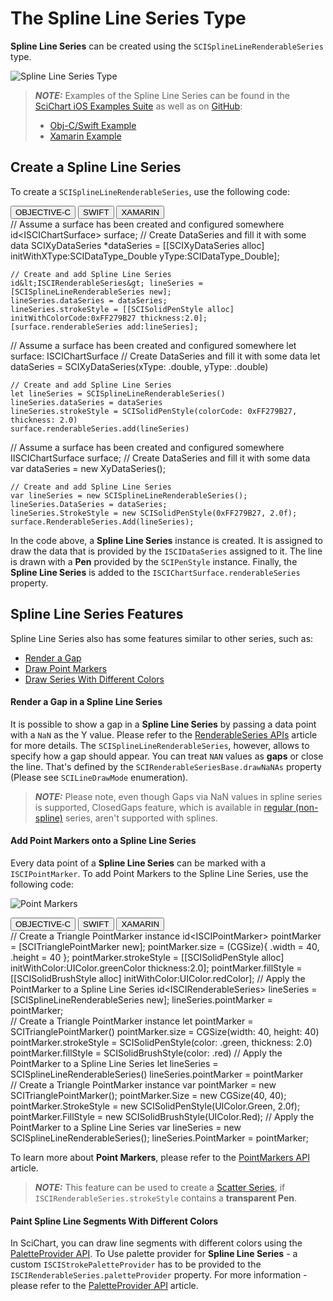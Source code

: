 # The Spline Line Series Type
**Spline Line Series** can be created using the `SCISplineLineRenderableSeries` type.

![Spline Line Series Type](img/chart-types-2d/spline-line-chart.png)

> **_NOTE:_** Examples of the Spline Line Series can be found in the [SciChart iOS Examples Suite](https://www.scichart.com/examples/ios-chart/) as well as on [GitHub](https://github.com/ABTSoftware/SciChart.iOS.Examples):
>
> - [Obj-C/Swift Example](https://www.scichart.com/example/ios-chart/ios-spline-line-chart/)
> - [Xamarin Example](https://www.scichart.com/example/xamarin-chart/xamarin-spline-line-chart-example/)

## Create a Spline Line Series
To create a `SCISplineLineRenderableSeries`, use the following code:

<div class="code-snippet-tabs">
  <button class="code-snippet-tab" onclick="showCodeFor(event, 'objectivec')">OBJECTIVE-C</button>
  <button class="code-snippet-tab" onclick="showCodeFor(event, 'swift')">SWIFT</button>
  <button class="code-snippet-tab" onclick="showCodeFor(event, 'cs')">XAMARIN</button>
</div>
<div class="code-snippet" id="objectivec">
    // Assume a surface has been created and configured somewhere
    id&lt;ISCIChartSurface&gt; surface;
    // Create DataSeries and fill it with some data
    SCIXyDataSeries *dataSeries = [[SCIXyDataSeries alloc] initWithXType:SCIDataType_Double yType:SCIDataType_Double];

    // Create and add Spline Line Series
    id&lt;ISCIRenderableSeries&gt; lineSeries = [SCISplineLineRenderableSeries new];
    lineSeries.dataSeries = dataSeries;
    lineSeries.strokeStyle = [[SCISolidPenStyle alloc] initWithColorCode:0xFF279B27 thickness:2.0];
    [surface.renderableSeries add:lineSeries];
</div>
<div class="code-snippet" id="swift">
    // Assume a surface has been created and configured somewhere
    let surface: ISCIChartSurface
    // Create DataSeries and fill it with some data
    let dataSeries = SCIXyDataSeries(xType: .double, yType: .double)

    // Create and add Spline Line Series
    let lineSeries = SCISplineLineRenderableSeries()
    lineSeries.dataSeries = dataSeries
    lineSeries.strokeStyle = SCISolidPenStyle(colorCode: 0xFF279B27, thickness: 2.0)
    surface.renderableSeries.add(lineSeries)
</div>
<div class="code-snippet" id="cs">
    // Assume a surface has been created and configured somewhere
    IISCIChartSurface surface;
    // Create DataSeries and fill it with some data
    var dataSeries = new XyDataSeries<double, double>();

    // Create and add Spline Line Series
    var lineSeries = new SCISplineLineRenderableSeries();
    lineSeries.DataSeries = dataSeries;
    lineSeries.StrokeStyle = new SCISolidPenStyle(0xFF279B27, 2.0f);
    surface.RenderableSeries.Add(lineSeries);
</div>

In the code above, a **Spline Line Series** instance is created. It is assigned to draw the data that is provided by the `ISCIDataSeries` assigned to it. The line is drawn with a **Pen** provided by the `SCIPenStyle` instance. Finally, the **Spline Line Series** is added to the `ISCIChartSurface.renderableSeries` property.

## Spline Line Series Features
Spline Line Series also has some features similar to other series, such as:
- [Render a Gap](#render-a-gap-in-a-spline-line-series)
- [Draw Point Markers](#add-point-markers-onto-a-spline-line-series)
- [Draw Series With Different Colors](#paint-spline-line-segments-with-different-colors)

#### Render a Gap in a Spline Line Series
It is possible to show a gap in a **Spline Line Series** by passing a data point with a `NaN` as the Y value. Please refer to the [RenderableSeries APIs](renderableseries-apis.html#adding-a-gap-onto-a-renderableseries) article for more details. The `SCISplineLineRenderableSeries`, however, allows to specify how a gap should appear. You can treat `NAN` values as **gaps** or close the line. That's defined by the `SCIRenderableSeriesBase.drawNaNAs` property (Please see `SCILineDrawMode` enumeration).

> **_NOTE:_** Please note, even though Gaps via NaN values in spline series is supported, ClosedGaps feature, which is available in [regular (non-spline)](2d-chart-types---line-series.html) series, aren't supported with splines.

#### Add Point Markers onto a Spline Line Series
Every data point of a **Spline Line Series** can be marked with a `ISCIPointMarker`. To add Point Markers to the Spline Line Series, use the following code:

![Point Markers](img/chart-types-2d/spline-point-markers-example.png)

<div class="code-snippet-tabs">
  <button class="code-snippet-tab" onclick="showCodeFor(event, 'objectivec')">OBJECTIVE-C</button>
  <button class="code-snippet-tab" onclick="showCodeFor(event, 'swift')">SWIFT</button>
  <button class="code-snippet-tab" onclick="showCodeFor(event, 'cs')">XAMARIN</button>
</div>
<div class="code-snippet" id="objectivec">
    // Create a Triangle PointMarker instance
    id&lt;ISCIPointMarker&gt; pointMarker = [SCITrianglePointMarker new];
    pointMarker.size = (CGSize){ .width = 40, .height = 40 };
    pointMarker.strokeStyle = [[SCISolidPenStyle alloc] initWithColor:UIColor.greenColor thickness:2.0];
    pointMarker.fillStyle = [[SCISolidBrushStyle alloc] initWithColor:UIColor.redColor];
    // Apply the PointMarker to a Spline Line Series
    id&lt;ISCIRenderableSeries&gt; lineSeries = [SCISplineLineRenderableSeries new];
    lineSeries.pointMarker = pointMarker;
</div>
<div class="code-snippet" id="swift">
    // Create a Triangle PointMarker instance
    let pointMarker = SCITrianglePointMarker()
    pointMarker.size = CGSize(width: 40, height: 40)
    pointMarker.strokeStyle = SCISolidPenStyle(color: .green, thickness: 2.0)
    pointMarker.fillStyle = SCISolidBrushStyle(color: .red)
    // Apply the PointMarker to a Spline Line Series
    let lineSeries = SCISplineLineRenderableSeries()
    lineSeries.pointMarker = pointMarker
</div>
<div class="code-snippet" id="cs">
    // Create a Triangle PointMarker instance
    var pointMarker = new SCITrianglePointMarker();
    pointMarker.Size = new CGSize(40, 40);
    pointMarker.StrokeStyle = new SCISolidPenStyle(UIColor.Green, 2.0f);
    pointMarker.FillStyle = new SCISolidBrushStyle(UIColor.Red);
    // Apply the PointMarker to a Spline Line Series
    var lineSeries = new SCISplineLineRenderableSeries();
    lineSeries.PointMarker = pointMarker;
</div>

To learn more about **Point Markers**, please refer to the [PointMarkers API](pointmarker-api.html) article.

> **_NOTE:_** This feature can be used to create a [Scatter Series](2d-chart-types---scatter-series.html), if `ISCIRenderableSeries.strokeStyle` contains a **transparent Pen**.

#### Paint Spline Line Segments With Different Colors
In SciChart, you can draw line segments with different colors using the [PaletteProvider API](paletteprovider-api.html). 
To Use palette provider for **Spline Line Series** - a custom `ISCIStrokePaletteProvider` has to be provided to the `ISCIRenderableSeries.paletteProvider` property. For more information - please refer to the [PaletteProvider API](palette-provider-api.html) article.
